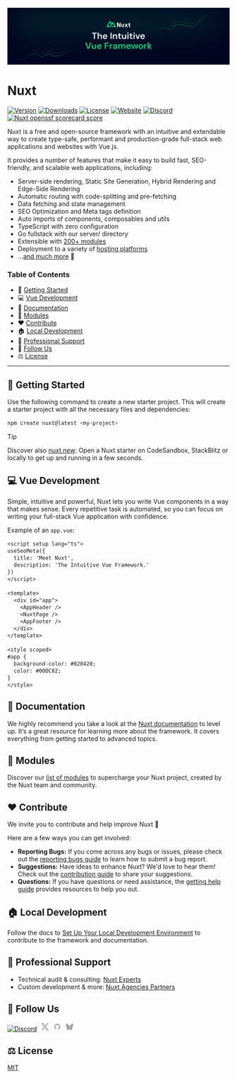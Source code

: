 [![Nuxt banner](./.github/assets/banner.svg)](https://nuxt.com)

# Nuxt

<p>
  <a href="https://www.npmjs.com/package/nuxt"><img src="https://img.shields.io/npm/v/nuxt.svg?style=flat&colorA=18181B&colorB=28CF8D" alt="Version"></a>
  <a href="https://www.npmjs.com/package/nuxt"><img src="https://img.shields.io/npm/dm/nuxt.svg?style=flat&colorA=18181B&colorB=28CF8D" alt="Downloads"></a>
  <a href="https://github.com/nuxt/nuxt/tree/main/LICENSE"><img src="https://img.shields.io/github/license/nuxt/nuxt.svg?style=flat&colorA=18181B&colorB=28CF8D" alt="License"></a>
  <a href="https://nuxt.com"><img src="https://img.shields.io/badge/Nuxt%20Docs-18181B?logo=nuxt" alt="Website"></a>
  <a href="https://chat.nuxt.dev"><img src="https://img.shields.io/badge/Nuxt%20Discord-18181B?logo=discord" alt="Discord"></a>
  <a href="https://securityscorecards.dev/"><img src="https://api.securityscorecards.dev/projects/github.com/nuxt/nuxt/badge" alt="Nuxt openssf scorecard score"></a>
</p>

Nuxt is a free and open-source framework with an intuitive and extendable way to create type-safe, performant and production-grade full-stack web applications and websites with Vue.js.

It provides a number of features that make it easy to build fast, SEO-friendly, and scalable web applications, including:
- Server-side rendering, Static Site Generation, Hybrid Rendering and Edge-Side Rendering
- Automatic routing with code-splitting and pre-fetching
- Data fetching and state management
- SEO Optimization and Meta tags definition
- Auto imports of components, composables and utils
- TypeScript with zero configuration
- Go fullstack with our server/ directory
- Extensible with [200+ modules](https://nuxt.com/modules)
- Deployment to a variety of [hosting platforms](https://nuxt.com/deploy)
- ...[and much more](https://nuxt.com) 🚀

### Table of Contents

- 🚀 [Getting Started](#getting-started)
- 💻 [ Vue Development](#vue-development)
- 📖 [Documentation](#documentation)
- 🧩 [Modules](#modules)
- ❤️  [Contribute](#contribute)
- 🏠 [Local Development](#local-development)
- 🛟 [Professional Support](#professional-support)
- 🔗 [Follow Us](#follow-us)
- ⚖️ [License](#license)

---

## <a name="getting-started">🚀 Getting Started</a>

Use the following command to create a new starter project. This will create a starter project with all the necessary files and dependencies:

```bash
npm create nuxt@latest <my-project>
```

> [!TIP]
> Discover also [nuxt.new](https://nuxt.new): Open a Nuxt starter on CodeSandbox, StackBlitz or locally to get up and running in a few seconds.

## <a name="vue-development">💻 Vue Development</a>

Simple, intuitive and powerful, Nuxt lets you write Vue components in a way that makes sense. Every repetitive task is automated, so you can focus on writing your full-stack Vue application with confidence.

Example of an `app.vue`:

```vue
<script setup lang="ts">
useSeoMeta({
  title: 'Meet Nuxt',
  description: 'The Intuitive Vue Framework.'
})
</script>

<template>
  <div id="app">
    <AppHeader />
    <NuxtPage />
    <AppFooter />
  </div>
</template>

<style scoped>
#app {
  background-color: #020420;
  color: #00DC82;
}
</style>
```

## <a name="documentation">📖 Documentation</a>

We highly recommend you take a look at the [Nuxt documentation](https://nuxt.com/docs) to level up. It’s a great resource for learning more about the framework. It covers everything from getting started to advanced topics.

## <a name="modules">🧩 Modules</a>

Discover our [list of modules](https://nuxt.com/modules) to supercharge your Nuxt project, created by the Nuxt team and community.

## <a name="contribute">❤️ Contribute</a>

We invite you to contribute and help improve Nuxt 💚

Here are a few ways you can get involved:
- **Reporting Bugs:** If you come across any bugs or issues, please check out the [reporting bugs guide](https://nuxt.com/docs/community/reporting-bugs) to learn how to submit a bug report.
- **Suggestions:** Have ideas to enhance Nuxt? We'd love to hear them! Check out the [contribution guide](https://nuxt.com/docs/community/contribution) to share your suggestions.
- **Questions:** If you have questions or need assistance, the [getting help guide](https://nuxt.com/docs/community/getting-help) provides resources to help you out.

## <a name="local-development">🏠 Local Development</a>

Follow the docs to [Set Up Your Local Development Environment](https://nuxt.com/docs/community/framework-contribution#setup) to contribute to the framework and documentation.

## <a name="professional-support">🛟 Professional Support</a>

- Technical audit & consulting: [Nuxt Experts](https://nuxt.com/enterprise/support)
- Custom development & more: [Nuxt Agencies Partners](https://nuxt.com/enterprise/agencies)

## <a name="follow-us">🔗 Follow Us</a>

<p valign="center">
  <a href="https://go.nuxt.com/discord"><img width="20px" src="./.github/assets/discord.svg" alt="Discord"></a>&nbsp;&nbsp;<a href="https://go.nuxt.com/x"><img width="20px" src="./.github/assets/twitter.svg" alt="Twitter"></a>&nbsp;&nbsp;<a href="https://go.nuxt.com/github"><img width="20px" src="./.github/assets/github.svg" alt="GitHub"></a>&nbsp;&nbsp;<a href="https://go.nuxt.com/bluesky"><img width="20px" src="./.github/assets/bluesky.svg" alt="Bluesky"></a>
</p>

## <a name="license">⚖️ License</a>

[MIT](https://github.com/nuxt/nuxt/tree/main/LICENSE)

